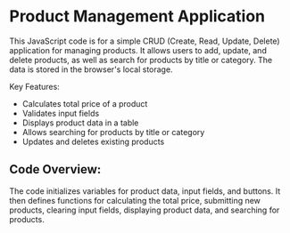 # Product Management Application

This JavaScript code is for a simple CRUD (Create, Read, Update, Delete) application for managing products. It allows users to add, update, and delete products, as well as search for products by title or category. The data is stored in the browser's local storage.

Key Features:

- Calculates total price of a product
- Validates input fields
- Displays product data in a table
- Allows searching for products by title or category
- Updates and deletes existing products

## Code Overview:

The code initializes variables for product data, input fields, and buttons. It then defines functions for calculating the total price, submitting new products, clearing input fields, displaying product data, and searching for products.